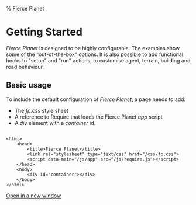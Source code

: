 % Fierce Planet

# Getting Started

*Fierce Planet* is designed to be highly configurable. The examples show some of the "out-of-the-box" options. It is also possible to add functional hooks to "setup" and "run" actions, to customise agent, terrain, building and road behaviour.



## Basic usage

To include the default configuration of *Fierce Planet*, a page needs to add:

 - The *fp.css* style sheet
 - A reference to Require that loads the Fierce Planet *app* script
 - A *div* element with a *container* id.

```

<html>
    <head>
        <title>Fierce Planet</title>
        <link rel="stylesheet" type="text/css" href="/css/fp.css">
        <script data-main="/js/app" src="/js/require.js"></script>
    </head>
    <body>
        <div id="container"></div>
    </body>
</html>

```

[Open in a new window](examples/usage/basic.html)


